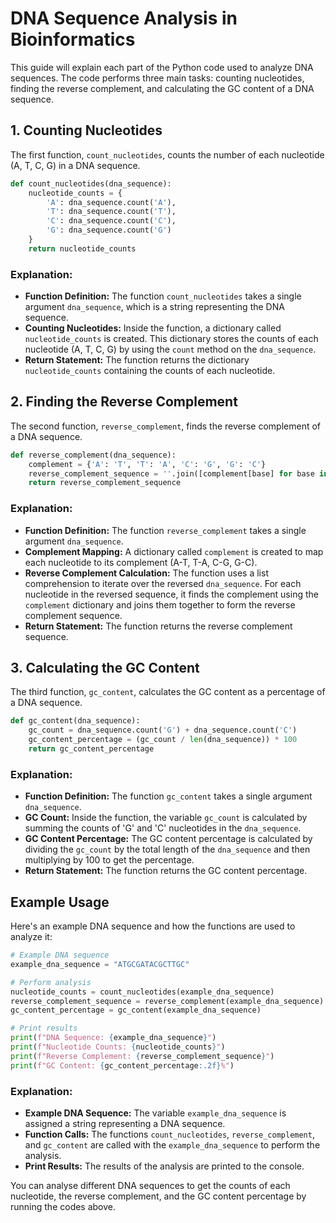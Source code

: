 # DNA Sequence Analysis in Bioinformatics

This guide will explain each part of the Python code used to analyze DNA sequences. The code performs three main tasks: counting nucleotides, finding the reverse complement, and calculating the GC content of a DNA sequence.

## 1. Counting Nucleotides

The first function, `count_nucleotides`, counts the number of each nucleotide (A, T, C, G) in a DNA sequence.

```python
def count_nucleotides(dna_sequence):
    nucleotide_counts = {
        'A': dna_sequence.count('A'),
        'T': dna_sequence.count('T'),
        'C': dna_sequence.count('C'),
        'G': dna_sequence.count('G')
    }
    return nucleotide_counts
```

### Explanation:
- **Function Definition:** The function `count_nucleotides` takes a single argument `dna_sequence`, which is a string representing the DNA sequence.
- **Counting Nucleotides:** Inside the function, a dictionary called `nucleotide_counts` is created. This dictionary stores the counts of each nucleotide (A, T, C, G) by using the `count` method on the `dna_sequence`.
- **Return Statement:** The function returns the dictionary `nucleotide_counts` containing the counts of each nucleotide.

## 2. Finding the Reverse Complement

The second function, `reverse_complement`, finds the reverse complement of a DNA sequence.

```python
def reverse_complement(dna_sequence):
    complement = {'A': 'T', 'T': 'A', 'C': 'G', 'G': 'C'}
    reverse_complement_sequence = ''.join([complement[base] for base in reversed(dna_sequence)])
    return reverse_complement_sequence
```

### Explanation:
- **Function Definition:** The function `reverse_complement` takes a single argument `dna_sequence`.
- **Complement Mapping:** A dictionary called `complement` is created to map each nucleotide to its complement (A-T, T-A, C-G, G-C).
- **Reverse Complement Calculation:** The function uses a list comprehension to iterate over the reversed `dna_sequence`. For each nucleotide in the reversed sequence, it finds the complement using the `complement` dictionary and joins them together to form the reverse complement sequence.
- **Return Statement:** The function returns the reverse complement sequence.

## 3. Calculating the GC Content

The third function, `gc_content`, calculates the GC content as a percentage of a DNA sequence.

```python
def gc_content(dna_sequence):
    gc_count = dna_sequence.count('G') + dna_sequence.count('C')
    gc_content_percentage = (gc_count / len(dna_sequence)) * 100
    return gc_content_percentage
```

### Explanation:
- **Function Definition:** The function `gc_content` takes a single argument `dna_sequence`.
- **GC Count:** Inside the function, the variable `gc_count` is calculated by summing the counts of 'G' and 'C' nucleotides in the `dna_sequence`.
- **GC Content Percentage:** The GC content percentage is calculated by dividing the `gc_count` by the total length of the `dna_sequence` and then multiplying by 100 to get the percentage.
- **Return Statement:** The function returns the GC content percentage.

## Example Usage

Here's an example DNA sequence and how the functions are used to analyze it:

```python
# Example DNA sequence
example_dna_sequence = "ATGCGATACGCTTGC"

# Perform analysis
nucleotide_counts = count_nucleotides(example_dna_sequence)
reverse_complement_sequence = reverse_complement(example_dna_sequence)
gc_content_percentage = gc_content(example_dna_sequence)

# Print results
print(f"DNA Sequence: {example_dna_sequence}")
print(f"Nucleotide Counts: {nucleotide_counts}")
print(f"Reverse Complement: {reverse_complement_sequence}")
print(f"GC Content: {gc_content_percentage:.2f}%")
```

### Explanation:
- **Example DNA Sequence:** The variable `example_dna_sequence` is assigned a string representing a DNA sequence.
- **Function Calls:** The functions `count_nucleotides`, `reverse_complement`, and `gc_content` are called with the `example_dna_sequence` to perform the analysis.
- **Print Results:** The results of the analysis are printed to the console.

You can analyse different DNA sequences to get the counts of each nucleotide, the reverse complement, and the GC content percentage by running the codes above.

